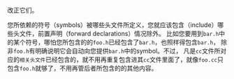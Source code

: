 改正它们。

您所依赖的符号（symbols）被哪些头文件所定义，您就应该包含（include）哪些头文件，前置声明（forward declarations）情况除外。
比如您要用到`bar.h`中的某个符号，哪怕您所包含的的`foo.h`已经包含了`bar.h`，也照样得包含`bar.h`，
除非`foo.h`有明确说明它会自动向您提供`bar.h`中的symbol。不过，
凡是`cc`文件所对应的`相关头文件`已经包含的，就不用再重复包含进其`cc`文件里面了，就像`foo.cc`只包含`foo.h`就够了，不用再管后者所包含的的其他内容。
